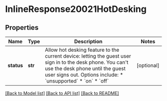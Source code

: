 # InlineResponse20021HotDesking

## Properties
Name | Type | Description | Notes
------------ | ------------- | ------------- | -------------
**status** | **str** | Allow hot desking feature to the current device: letting the guest user sign in to the desk phone. You can&#x27;t use the desk phone until the guest user signs out.  Options include: * &#x60;unsupported&#x60;  * &#x60;on&#x60;  * &#x60;off&#x60; | [optional] 

[[Back to Model list]](../README.md#documentation-for-models) [[Back to API list]](../README.md#documentation-for-api-endpoints) [[Back to README]](../README.md)

